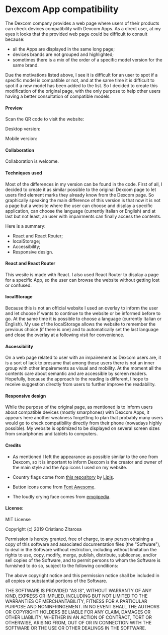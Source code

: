 # Dexcom App compatibility

The Dexcom company provides a web page where users of their products can check devices compatibility with Dexcom Apps.
As a direct user, at my eyes it looks that the provided web page could be difficult to consult because:
- all the Apps are displayed in the same long page;
- devices brands are not grouped and highlighted;
- sometimes there is a mix of the order of a specific model version for the same brand.

Due the motivations listed above, I see it is difficult for an user to spot if a specific model is compatible or not, and at the same time it is difficult to spot if a new model has been added to the list.
So I decided to create this modification of the original page, with the only purpose to help other users having a better consultation of compatible models.

#### Preview
Scan the QR code to visit the website:

Desktop version:


Mobile version:

#### Collaboration

Collaboration is welcome.


#### Techniques used

Most of the differences in my version can be found in the code.
First of all, I decided to create it as similar possible to the original Dexcom page to let users find element marks they already know from the Dexcom page. So graphically speaking the main difference of this version is that now it is not a page but a website where the user can choose and display a specific application, can choose the language (currently Italian or English) and at last but not least, an user with impairments can finally access the contents.

 Here is a summary:
 - React and React Router;
 - localStorage;
 - Accessibility;
 - Responsive design.

#### React and React Router

This wesite is made with React.
I also used React Router to display a page for a specific App, so the user can browse the website without getting lost or confused.

#### localStorage

Because this is not an official website I used an overlay to inform the user and let choose if wants to continue to the website or be informed before to go. At the same time it is possible to choose a language (currently Italian or English).
My use of the localStorage allows the website to remember the previous choice (if there is one) and to automatically set the last language and close the overlay at a following visit for convenience.

#### Accessibility

On a web page related to user with an impairement as Dexcom users are, it is a sort of lack to presume that among those users there is not an inner group with other impairements as visual and mobility. At the moment all the contents care about semantic and are accessible by screen readers. Hopefully, because the approach to the reading is different, I hope to receive suggestion directly from users to further improve the readability.

#### Responsive design

While the purpose of the original page, as mentioned is to inform users about compatible devices (mostly smarphones) with Dexcom Apps, it appears here another weakness forgetting to plan that probably many users would go to check compatibility directly from their phone (nowadays highly possible). My website is optimized to be displayed on several screen sizes from smartphones and tablets to computers.

#### Credits

- As mentioned I left the appearance as possible similar to the one from Dexcom, so it is important to inform Dexcom is the creator and owner of the main style and the App icons I used on my website.

- Country flags come from [this repository](https://github.com/lipis/flag-icon-css) by [Lipis](https://github.com/lipis).
-  Button icons come from [Font Awesome](https://fontawesome.com/).
- The loudly crying face comes from [emojipedia](https://emojipedia.org/loudly-crying-face/).

#### License:

MIT License

Copyright (c) 2019 Cristiano Zitarosa

Permission is hereby granted, free of charge, to any person obtaining a copy of this software and associated documentation files (the "Software"), to deal in the Software without restriction, including without limitation the rights to use, copy, modify, merge, publish, distribute, sublicense, and/or sell copies of the Software, and to permit persons to whom the Software is furnished to do so, subject to the following conditions:

The above copyright notice and this permission notice shall be included in all copies or substantial portions of the Software.

THE SOFTWARE IS PROVIDED "AS IS", WITHOUT WARRANTY OF ANY KIND, EXPRESS OR IMPLIED, INCLUDING BUT NOT LIMITED TO THE WARRANTIES OF MERCHANTABILITY, FITNESS FOR A PARTICULAR PURPOSE AND NONINFRINGEMENT. IN NO EVENT SHALL THE AUTHORS OR COPYRIGHT HOLDERS BE LIABLE FOR ANY CLAIM, DAMAGES OR OTHER LIABILITY, WHETHER IN AN ACTION OF CONTRACT, TORT OR OTHERWISE, ARISING FROM, OUT OF OR IN CONNECTION WITH THE SOFTWARE OR THE USE OR OTHER DEALINGS IN THE SOFTWARE.

